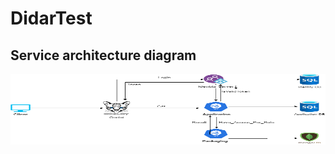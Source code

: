 # DidarTest
## Service architecture diagram


<p align="center">
<img src="https://github.com/Sabermotamedi/DidarTest/blob/main/Diagram_Didar.png" width=600 height=113>
</p>


